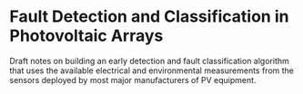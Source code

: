 # Fault Detection and Classification in Photovoltaic Arrays

Draft notes on building an early detection and fault classification algorithm that uses the available electrical and environmental measurements from the sensors deployed by most major manufacturers of PV equipment.

